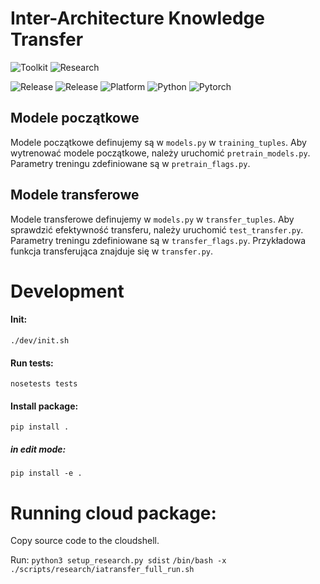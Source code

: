 # Inter-Architecture Knowledge Transfer

![Toolkit](https://github.com/KamilPiechowiak/weights-transfer/workflows/Toolkit%20build/badge.svg)
![Research](https://github.com/KamilPiechowiak/weights-transfer/workflows/Research%20build/badge.svg)

![Release](https://img.shields.io/badge/toolkit-1.0.0-red)
![Release](https://img.shields.io/badge/research-1.0.0-red)
![Platform](https://img.shields.io/badge/platform-linux--64-blue)
![Python](https://img.shields.io/badge/python-x64%203.8.5-blue)
![Pytorch](https://img.shields.io/badge/torch-1.7.1-blue)


## Modele początkowe

Modele początkowe definujemy są w `models.py` w `training_tuples`. Aby wytrenować modele początkowe, należy uruchomić `pretrain_models.py`.
Parametry treningu zdefiniowane są w `pretrain_flags.py`.

## Modele transferowe

Modele transferowe definujemy w `models.py` w `transfer_tuples`. Aby sprawdzić efektywność transferu, należy uruchomić `test_transfer.py`.
Parametry treningu zdefiniowane są w `transfer_flags.py`.
Przykładowa funkcja transferująca znajduje się w `transfer.py`.

# Development

#### Init:
`./dev/init.sh`

#### Run tests:
`nosetests tests`

#### Install package:
`pip install .`

##### in edit mode:
`pip install -e .`

# Running cloud package:
Copy source code to the cloudshell.

Run:
`python3 setup_research.py sdist` 
`/bin/bash -x ./scripts/research/iatransfer_full_run.sh`

